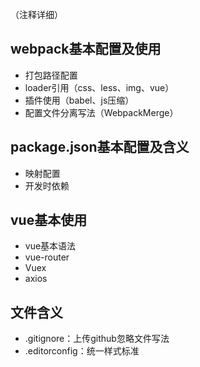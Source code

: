（注释详细）
## webpack基本配置及使用
- 打包路径配置
- loader引用（css、less、img、vue）
- 插件使用（babel、js压缩）
- 配置文件分离写法（WebpackMerge）
## package.json基本配置及含义
- 映射配置
- 开发时依赖
## vue基本使用
- vue基本语法
- ​vue-router
- Vuex
- axios
## 文件含义
- .gitignore：上传github忽略文件写法
- .editorconfig：统一样式标准